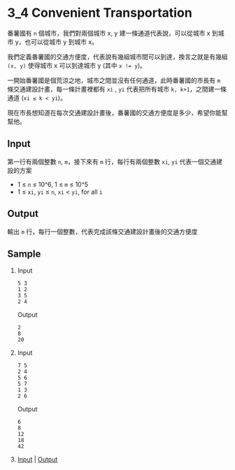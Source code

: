 # 3_4 Convenient Transportation

番薯國有 `n` 個城市，我們對兩個城市 x, y 建一條通道代表說，可以從城市 x 到城市 y，也可以從城市 y 到城市 x。

我們定義番薯國的交通方便度，代表說有幾組城市間可以到達，換言之就是有幾組 `(x, y)` 使得城市 x 可以到達城市 y (其中 `x != y`)。

一開始番薯國是個荒涼之地，城市之間並沒有任何通道，此時番薯國的市長有 `m` 條交通建設計畫，每一條計畫裡都有 `xi` , `yi` 代表把所有城市 `k, k+1`，之間建一條通道 (`xi ≤ k < yi`)。

現在市長想知道在每次交通建設計畫後，番薯國的交通方便度是多少，希望你能幫幫他。

## Input

第一行有兩個整數 `n`, `m`，接下來有 `m` 行，每行有兩個整數 `xi`, `yi` 代表一個交通建設的方案

- 1 ≤ `n` ≤ 10^6, 1 ≤ `m` ≤ 10^5
- 1 ≤ `xi`, `yi` ≤ `n`, `xi` < `yi`, for all `i`

## Output

輸出 `m` 行，每行一個整數，代表完成該條交通建設計畫後的交通方便度

## Sample

1.  Input
    ```
    5 3
    1 2
    3 5
    2 4
    ```
    Output
    ```
    2
    8
    20
    ```
2.  Input
    ```
    7 5
    2 4
    5 6
    5 7
    1 3
    2 6
    ```
    Output
    ```
    6
    8
    12
    18
    42
    ```
3.  [Input](Sample_3_in) | [Output](Sample_3_out)
